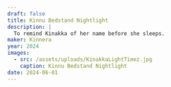 ```yaml
---
draft: false
title: Kinnu Bedstand Nightlight
description: |
  To remind Kinakka of her name before she sleeps.
maker: Kinnera
year: 2024
images:
  - src: /assets/uploads/KinakkaLightTimez.jpg
    caption: Kinnu Bedstand Nightlight
date: 2024-06-01
---
```


